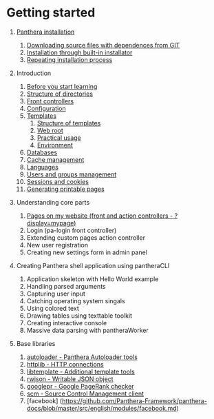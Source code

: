 Getting started
=================

1. [Panthera installation](https://github.com/Panthera-Framework/panthera-docs/blob/master/src/english/panthera-installation/index.md)
    1. [Downloading source files with dependences from GIT](https://github.com/Panthera-Framework/panthera-docs/blob/master/src/english/panthera-installation/index.md#downloading-source-files-with-dependences-from-git)
    2. [Installation through built-in installator](https://github.com/Panthera-Framework/panthera-docs/blob/master/src/english/panthera-installation/index.md#installation-through-built-in-installator)
    3. [Repeating installation process](https://github.com/Panthera-Framework/panthera-docs/blob/master/src/english/panthera-installation/index.md#repeating-installation-process)

2. Introduction
    1. [Before you start learning](https://github.com/Panthera-Framework/panthera-docs/blob/master/src/english/introduction/before-you-start.md)
    2. [Structure of directories](https://github.com/Panthera-Framework/panthera-docs/blob/master/src/english/introduction/directory-structure.md)
    3. [Front controllers](https://github.com/Panthera-Framework/panthera-docs/blob/master/src/english/introduction/front-controllers.md)
    4. [Configuration](https://github.com/Panthera-Framework/panthera-docs/blob/master/src/english/introduction/configuration.md)
    5. [Templates](https://github.com/Panthera-Framework/panthera-docs/blob/master/src/english/introduction/templates.md)
        1. [Structure of templates](https://github.com/Panthera-Framework/panthera-docs/blob/master/src/english/introduction/templates.md#structure-of-templates)
        2. [Web root](https://github.com/Panthera-Framework/panthera-docs/blob/master/src/english/introduction/templates.md#web-root)
        3. [Practical usage](https://github.com/Panthera-Framework/panthera-docs/blob/master/src/english/introduction/templates.md#practical-usage)
        4. [Environment](https://github.com/Panthera-Framework/panthera-docs/blob/master/src/english/introduction/templates.md#environment)
    6. [Databases](https://github.com/Panthera-Framework/panthera-docs/blob/master/src/english/introduction/databases.md)
    7. [Cache management](https://github.com/Panthera-Framework/panthera-docs/blob/master/src/english/introduction/cache.md)
    8. [Languages](https://github.com/Panthera-Framework/panthera-docs/blob/master/src/english/introduction/languages.md)
    9. [Users and groups management](https://github.com/Panthera-Framework/panthera-docs/blob/master/src/english/introduction/users-and-groups.md)
    10. [Sessions and cookies](https://github.com/Panthera-Framework/panthera-docs/blob/master/src/english/introduction/session.md)
    11. [Generating printable pages](https://github.com/Panthera-Framework/panthera-docs/blob/master/src/english/introduction/printing.md)
    
3. Understanding core parts
    1. [Pages on my website (front and action controllers - ?display=mypage)](https://github.com/Panthera-Framework/panthera-docs/blob/master/src/english/core-parts/front-and-action-controllers.md)
    2. Login (pa-login front controller)
    3. Extending custom pages action controller
    4. New user registration
    5. Creating new settings form in admin panel

4. Creating Panthera shell application using pantheraCLI
    1. Application skeleton with Hello World example
    2. Handling parsed arguments
    3. Capturing user input
    4. Catching operating system singals
    5. Using colored text
    6. Drawing tables using texttable toolkit
    7. Creating interactive console
    8. Massive data parsing with pantheraWorker

5. Base libraries
    1. [autoloader - Panthera Autoloader tools](https://github.com/Panthera-Framework/panthera-docs/blob/master/src/english/modules/autoloader.tools.md)
    2. [httplib - HTTP connections](https://github.com/Panthera-Framework/panthera-docs/blob/master/src/english/modules/httplib.md)
    3. [libtemplate - Additional template tools](https://github.com/Panthera-Framework/panthera-docs/blob/master/src/english/modules/libtemplate.md)
    4. [rwjson - Writable JSON object](https://github.com/Panthera-Framework/panthera-docs/blob/master/src/english/modules/rwjson.md)
    5. [googlepr - Google PageRank checker](https://github.com/Panthera-Framework/panthera-docs/blob/master/src/english/modules/googlepr.md)
    6. [scm - Source Control Management client](https://github.com/Panthera-Framework/panthera-docs/blob/master/src/english/modules/scm.md)
    7. [facebook] (https://github.com/Panthera-Framework/panthera-docs/blob/master/src/english/modules/facebook.md)
